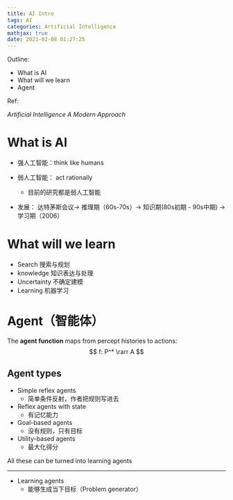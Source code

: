 ```yaml
---
title: AI Intro 
tags: AI
categories: Artificial Intelligence
mathjax: true
date: 2023-02-08 01:27:25
---
```


Outline:

* What is AI
* What will we learn
* Agent

Ref: 

*Artificial Intelligence A Modern Approach*

<!--more-->

# What is AI

* 强人工智能：think like humans

* 弱人工智能： act rationally
  * 目前的研究都是弱人工智能
* 发展： 达特茅斯会议→ 推理期（60s-70s）→ 知识期(80s初期 - 90s中期) → 学习期（2006）

# What will we learn

* Search  搜索与规划
* knowledge 知识表达与处理
* Uncertainty 不确定建模
* Learning 机器学习

# Agent（智能体）

The **agent function** maps from percept histories to actions:
$$
f: P^* \rarr A
$$


## Agent types

* Simple  reflex agents
  * 简单条件反射，作者把规则写进去
* Reflex agents with state
  * 有记忆能力
* Goal-based agents
  * 没有规则，只有目标
* Utility-based agents
  * 最大化得分

All these can be turned into learning agents

------

* Learning agents
  * 能够生成当下目标（Problem generator）

